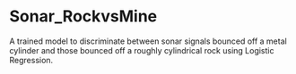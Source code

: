 # Sonar_RockvsMine
A trained model to discriminate between sonar signals bounced off a metal cylinder and those bounced off a roughly cylindrical rock using Logistic Regression.
